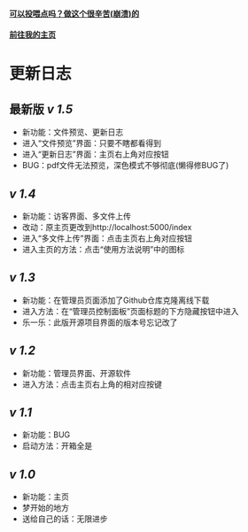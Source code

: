 #### [可以投喂点吗？做这个很辛苦(崩溃)的](https://afdian.com/a/50_83_64)

**[前往我的主页](https://508364.github.io/)**

# 更新日志

## 最新版 ***v 1.5***

 - 新功能：文件预览、更新日志
 - 进入“文件预览”界面：只要不瞎都看得到
 - 进入“更新日志”界面：主页右上角对应按钮
 - BUG：pdf文件无法预览，深色模式不够彻底(懒得修BUG了)

## ***v 1.4***

 - 新功能：访客界面、多文件上传
 - 改动：原主页更改到http://localhost:5000/index
 - 进入“多文件上传”界面：点击主页右上角对应按钮
 - 进入主页的方法：点击“使用方法说明”中的图标
 
## ***v 1.3***
 - 新功能：在管理员页面添加了Github仓库克隆离线下载
 - 进入方法：在“管理员控制面板”页面标题的下方隐藏按钮中进入
 - 乐一乐：此版开源项目界面的版本号忘记改了

## ***v 1.2***
 - 新功能：管理员界面、开源软件
 - 进入方法：点击主页右上角的相对应按键
 
## ***v 1.1***
 - 新功能：BUG
 - 启动方法：开箱全是
 
## ***v 1.0***
 - 新功能：主页
 - 梦开始的地方
 - 送给自己的话：无限进步
